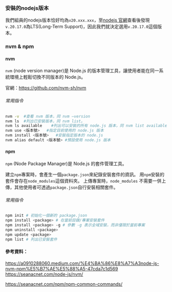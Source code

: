 ### 安裝的nodejs版本

我們組員的nodejs版本恰好均為`v20.xxx.xxx`，至[nodejs 官網](<https://nodejs.org/en/download/package-manager>)查看後發現`v.20.17.0`為LTS(Long-Term Support)，因此我們就決定選用`v.20.17.0`這個版本。

### nvm & npm 
#### nvm
`nvm` (node version manager)是 Node.js 的版本管理工具，讓使用者能在同一系統環境上輕鬆切換不同版本的 Node.js。

官網：<https://github.com/nvm-sh/nvm>

###### 常用指令
``` bash
nvm -v	#查看 nvm 版本，同 nvm –version
nvm ls	#列出已安裝版本，同 nvm list。
nvm ls available	#列出可以安裝的所有 node.js 版本，同 nvm list available。
nvm use <版本號>	#指定目前使用的 node.js 版本
nvm install <版本號>	#安裝指定版本的 node.js
nvm alias default <版本號>	#預設使用 node.js 版本
```


#### npm 
`npm` (Node Package Manager)是 Node.js 的套件管理工具。

建立`npm`專案時，會產生一個`package.json`來紀錄安裝套件的資訊。
用`npm`安裝的套件會存在`node_modules`這個資料夾。
上傳專案時，`node_modules` 不需要一併上傳，其他使用者可透過`package.json`自行安裝相關套件。
###### 常用指令
``` bash
npm init # 初始化一個新的 package.json
npm install <package> # 在當前目錄/專案安裝套件
npm install <package> -g # 參數 -g 表示全域安裝，而非僅限於當前專案
npm uninstall <package> 
npm update <package>
npm list # 列出已安裝套件
```


#### 參考資料：
<https://a0910288060.medium.com/%E4%BA%86%E8%A7%A3node-js-nvm-npm%E5%B7%AE%E5%88%A5-47cda7c1d569>
<https://seanacnet.com/node-js/nvm/>

<https://seanacnet.com/npm/npm-common-commands/>